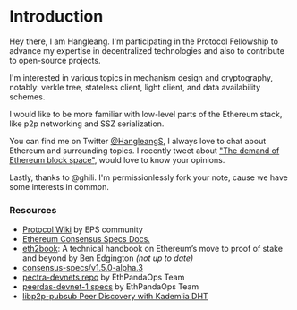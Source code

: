 # Introduction

Hey there, I am Hangleang. I'm participating in the Protocol Fellowship to advance my expertise in decentralized technologies and also to contribute to open-source projects.

I'm interested in various topics in mechanism design and cryptography, notably: verkle tree, stateless client, light client, and data availability schemes.

I would like to be more familiar with low-level parts of the Ethereum stack, like p2p networking and SSZ serialization.

You can find me on Twitter [@HangleangS](https://twitter.com/HangleangS), I always love to chat about Ethereum and surrounding topics. I recently tweet about ["The demand of Ethereum block space"](https://twitter.com/HangleangS/status/1801524889268142258), would love to know your opinions.

Lastly, thanks to @ghili. I'm permissionlessly fork your note, cause we have some interests in common.

### Resources

- [Protocol Wiki](https://epf.wiki/) by EPS community
- [Ethereum Consensus Specs Docs.](https://ethereum.github.io/consensus-specs/)
- [eth2book](https://eth2book.info/latest/): A technical handbook on Ethereum’s move to proof of stake and beyond by Ben Edgington *(not up to date)*
- [consensus-specs/v1.5.0-alpha.3](https://github.com/ethereum/consensus-specs/releases/tag/v1.5.0-alpha.3)
- [pectra-devnets repo](https://github.com/ethpandaops/pectra-devnets) by EthPandaOps Team
- [peerdas-devnet-1 specs](https://notes.ethereum.org/@ethpandaops/peerdas-devnet-1) by EthPandaOps Team
- [libp2p-pubsub Peer Discovery with Kademlia DHT](https://medium.com/rahasak/libp2p-pubsub-peer-discovery-with-kademlia-dht-c8b131550ac7) 